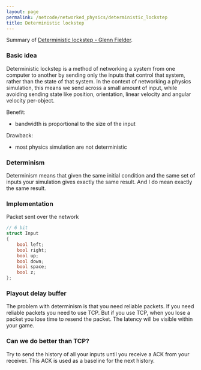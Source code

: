 ```yaml
---
layout: page
permalink: /netcode/networked_physics/deterministic_lockstep
title: Deterministic lockstep
---
```


Summary of [Deterministic lockstep - Glenn Fielder](https://gafferongames.com/post/deterministic_lockstep/).

### Basic idea

Deterministic lockstep is a method of networking a system from one computer to another by sending only the inputs that control that system, rather than the state of that system. In the context of networking a physics simulation, this means we send across a small amount of input, while avoiding sending state like position, orientation, linear velocity and angular velocity per-object.

Benefit:
- bandwidth is proportional to the size of the input

Drawback:
- most physics simulation are not deterministic

### Determinism

Determinism means that given the same initial condition and the same set of inputs your simulation gives exactly the same result. And I do mean exactly the same result.

### Implementation

Packet sent over the network

```cpp
// 6 bit
struct Input
{
    bool left;
    bool right;
    bool up;
    bool down;
    bool space;
    bool z;
};
```

### Playout delay buffer

The problem with determinism is that you need reliable packets. If you need reliable packets you need to use TCP. But if you use TCP, when you lose a packet you lose time to resend the packet. The latency will be visible within your game.

### Can we do better than TCP?

Try to send the history of all your inputs until you receive a ACK from your receiver. This ACK is used as a baseline for the next history.







